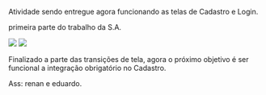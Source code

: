 Atividade sendo entregue agora funcionando as telas de Cadastro e Login.

primeira parte do trabalho da S.A.

<img src= 'https://lh3.googleusercontent.com/drive-storage/AJQWtBNOMP5anPWQk9Sos8xFn2w7fshJBFJh_dO6KuvvcShtOj_F_tRCN4Ppb7_2rQXI3Hy2UeIeedhqzFqy_-3Wxb1CA30_6tCgOpdQjkhuqcJ3ow=w1366-h607'>
<img src= 'https://lh3.googleusercontent.com/drive-storage/AJQWtBM6s6eOZx1STSVEd4jvIEuYQxUqcEHwINqCPeqVvDHhinpWHPiTdsc3aurozpdS7bKVrM7CPgDC1JMR70NsV9pRupw7Cv0R3Qgj3Y9LAEsdBg=w1366-h607'>

Finalizado a parte das transições de tela, agora o próximo objetivo é ser funcional a integração obrigatório no Cadastro.

Ass: renan e eduardo.
